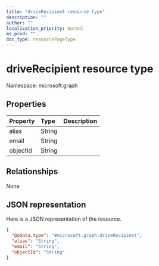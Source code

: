 ```yaml
---
title: "driveRecipient resource type"
description: ""
author: ""
localization_priority: Normal
ms.prod: ""
doc_type: resourcePageType
---
```


# driveRecipient resource type


Namespace: microsoft.graph



## Properties
|Property|Type|Description|
|:---|:---|:---|
|alias|String||
|email|String||
|objectId|String||

## Relationships
None

## JSON representation
Here is a JSON representation of the resource.
<!-- {
  "blockType": "resource",
  "@odata.type": "microsoft.graph.driveRecipient"
}
-->
``` json
{
  "@odata.type": "#microsoft.graph.driveRecipient",
  "alias": "String",
  "email": "String",
  "objectId": "String"
}
```

